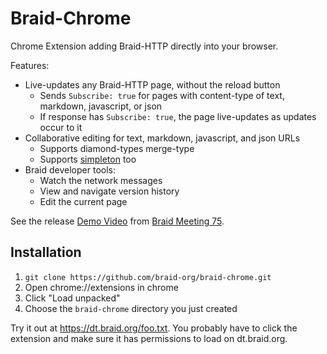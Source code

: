 # Braid-Chrome

Chrome Extension adding Braid-HTTP directly into your browser.

Features:
- Live-updates any Braid-HTTP page, without the reload button
  - Sends `Subscribe: true` for pages with content-type of text, markdown, javascript, or json
  - If response has `Subscribe: true`, the page live-updates as updates occur to it
- Collaborative editing for text, markdown, javascript, and json URLs
  - Supports diamond-types merge-type
  - Supports [simpleton](https://braid.org/meeting-76/simpleton-demo) too
- Braid developer tools:
  - Watch the network messages
  - View and navigate version history
  - Edit the current page

See the release [Demo Video](https://braid.org/video/https://invisiblecollege.s3.us-west-1.amazonaws.com/braid-meeting-75.mp4#1479) from [Braid Meeting 75](https://braid.org/meeting-75).

## Installation

1. `git clone https://github.com/braid-org/braid-chrome.git`
2. Open chrome://extensions in chrome
3. Click "Load unpacked"
4. Choose the `braid-chrome` directory you just created

Try it out at https://dt.braid.org/foo.txt.  You probably have to click the
extension and make sure it has permissions to load on dt.braid.org.
